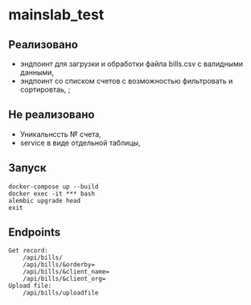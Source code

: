 # mainslab_test

## Реализовано
- эндпоинт для загрузки и обработки файла bills.csv c валидными данными,
- эндпоинт со списком счетов с возможностью фильтровать и сортировтаь, ;
 
## Не реализовано
- Уникальнссть № счета,
- service в виде отдельной таблицы,

## Запуск
    docker-compose up --build
    docker exec -it *** bash
    alembic upgrade head
    exit

## Endpoints
    Get record:
        /api/bills/
        /api/bills/&orderby=
        /api/bills/&client_name=
        /api/bills/&client_org=
    Upload file:
        /api/bills/uploadfile